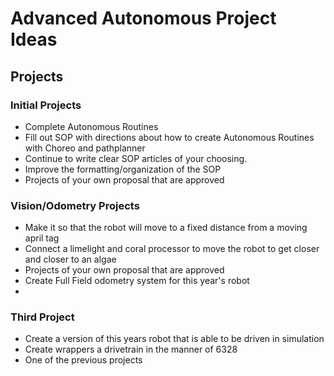 [comment]: render

# Advanced Autonomous Project Ideas

## Projects

### Initial Projects

* Complete Autonomous Routines
* Fill out SOP with directions about how to create Autonomous Routines with Choreo and pathplanner
* Continue to write clear SOP articles of your choosing. 
* Improve the formatting/organization of the SOP
* Projects of your own proposal that are approved

### Vision/Odometry Projects

* Make it so that the robot will move to a fixed distance from a moving april tag
* Connect a limelight and coral processor to move the robot to get closer and closer to an algae
* Projects of your own proposal that are approved
* Create Full Field odometry system for this year's robot
* 


### Third Project

* Create a version of this years robot that is able to be driven in simulation
* Create wrappers a drivetrain in the manner of 6328 
* One of the previous projects